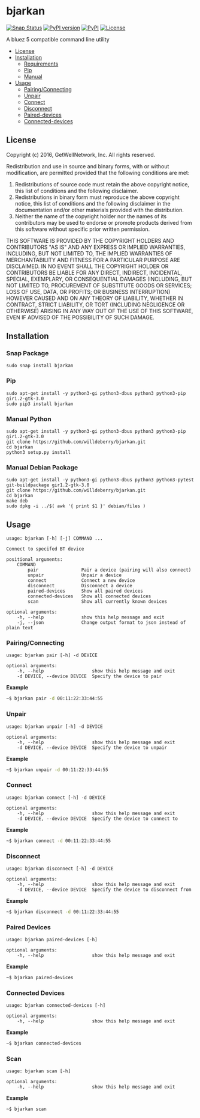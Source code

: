# bjarkan

[![Snap Status](https://build.snapcraft.io/badge/willdeberry/bjarkan.svg)](https://build.snapcraft.io/user/willdeberry/bjarkan)
[![PyPI version](https://badge.fury.io/py/bjarkan.svg)](https://badge.fury.io/py/bjarkan)
[![PyPI](https://img.shields.io/pypi/pyversions/bjarkan.svg)](https://pypi.python.org/pypi/bjarkan)
[![License](http://img.shields.io/:license-bsd-blue.svg)](https://github.com/willdeberry/bjarkan/blob/master/LICENSE)

A bluez 5 compatible command line utility

* [License](#license)
* [Installation](#installation)
    * [Requirements](#requirements)
    * [Pip](#pip)
    * [Manual](#manual)
* [Usage](#usage)
    * [Pairing/Connecting](#pairingconnecting)
    * [Unpair](#unpair)
    * [Connect](#connect)
    * [Disconnect](#disconnect)
    * [Paired-devices](#paired-devices)
    * [Connected-devices](#connected-devices)

## License
Copyright (c) 2016, GetWellNetwork, Inc.
All rights reserved.

Redistribution and use in source and binary forms, with or without modification, are permitted provided that the following conditions are met:

1. Redistributions of source code must retain the above copyright notice, this list of conditions and the following disclaimer.
2. Redistributions in binary form must reproduce the above copyright notice, this list of conditions and the following disclaimer in the documentation and/or other materials provided with the distribution.
3. Neither the name of the copyright holder nor the names of its contributors may be used to endorse or promote products derived from this software without specific prior written permission.

THIS SOFTWARE IS PROVIDED BY THE COPYRIGHT HOLDERS AND CONTRIBUTORS "AS IS" AND ANY EXPRESS OR IMPLIED WARRANTIES, INCLUDING, BUT NOT LIMITED TO, THE IMPLIED WARRANTIES OF MERCHANTABILITY AND FITNESS FOR A PARTICULAR PURPOSE ARE DISCLAIMED. IN NO EVENT SHALL THE COPYRIGHT HOLDER OR CONTRIBUTORS BE LIABLE FOR ANY DIRECT, INDIRECT, INCIDENTAL, SPECIAL, EXEMPLARY, OR CONSEQUENTIAL DAMAGES (INCLUDING, BUT NOT LIMITED TO, PROCUREMENT OF SUBSTITUTE GOODS OR SERVICES; LOSS OF USE, DATA, OR PROFITS; OR BUSINESS INTERRUPTION) HOWEVER CAUSED AND ON ANY THEORY OF LIABILITY, WHETHER IN CONTRACT, STRICT LIABILITY, OR TORT (INCLUDING NEGLIGENCE OR OTHERWISE) ARISING IN ANY WAY OUT OF THE USE OF THIS SOFTWARE, EVEN IF ADVISED OF THE POSSIBILITY OF SUCH DAMAGE.

## Installation

### Snap Package
```
sudo snap install bjarkan
```

### Pip
```
sudo apt-get install -y python3-gi python3-dbus python3 python3-pip gir1.2-gtk-3.0
sudo pip3 install bjarkan
```

### Manual Python
```
sudo apt-get install -y python3-gi python3-dbus python3 python3-pip gir1.2-gtk-3.0
git clone https://github.com/willdeberry/bjarkan.git
cd bjarkan
python3 setup.py install
```

### Manual Debian Package
```
sudo apt-get install -y python3-gi python3-dbus python3 python3-pytest git-buildpackage gir1.2-gtk-3.0
git clone https://github.com/willdeberry/bjarkan.git
cd bjarkan
make deb
sudo dpkg -i ../$( awk '{ print $1 }' debian/files )
```

## Usage
```
usage: bjarkan [-h] [-j] COMMAND ...

Connect to specifed BT device

positional arguments:
    COMMAND
        pair                Pair a device (pairing will also connect)
        unpair              Unpair a device
        connect             Connect a new device
        disconnect          Disconnect a device
        paired-devices      Show all paired devices
        connected-devices   Show all connected devices
        scan                Show all currently known devices

optional arguments:
    -h, --help              show this help message and exit
    -j, --json              Change output format to json instead of plain text
```

### Pairing/Connecting
```
usage: bjarkan pair [-h] -d DEVICE

optional arguments:
    -h, --help                  show this help message and exit
    -d DEVICE, --device DEVICE  Specify the device to pair
```

**Example**
```bash
~$ bjarkan pair -d 00:11:22:33:44:55
```

### Unpair
```
usage: bjarkan unpair [-h] -d DEVICE

optional arguments:
    -h, --help                  show this help message and exit
    -d DEVICE, --device DEVICE  Specify the device to unpair
```

**Example**
```bash
~$ bjarkan unpair -d 00:11:22:33:44:55
```

### Connect
```
usage: bjarkan connect [-h] -d DEVICE

optional arguments:
    -h, --help                  show this help message and exit
    -d DEVICE, --device DEVICE  Specify the device to connect to
```

**Example**
```bash
~$ bjarkan connect -d 00:11:22:33:44:55
```

### Disconnect
```
usage: bjarkan disconnect [-h] -d DEVICE

optional arguments:
    -h, --help                  show this help message and exit
    -d DEVICE, --device DEVICE  Specify the device to disconnect from
```

**Example**
```bash
~$ bjarkan disconnect -d 00:11:22:33:44:55
```

### Paired Devices
```
usage: bjarkan paired-devices [-h]

optional arguments:
    -h, --help                  show this help message and exit
```

**Example**
```bash
~$ bjarkan paired-devices
```

### Connected Devices
```
usage: bjarkan connected-devices [-h]

optional arguments:
    -h, --help                  show this help message and exit
```

**Example**
```bash
~$ bjarkan connected-devices
```

### Scan
```
usage: bjarkan scan [-h]

optional arguments:
    -h, --help                  show this help message and exit
```

**Example**
```bash
~$ bjarkan scan
```
